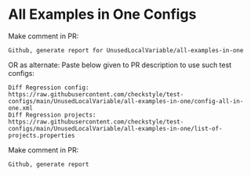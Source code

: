 # All Examples in One Configs
Make comment in PR:
```
Github, generate report for UnusedLocalVariable/all-examples-in-one
```
OR as alternate:
Paste below given to PR description to use such test configs:
```
Diff Regression config: https://raw.githubusercontent.com/checkstyle/test-configs/main/UnusedLocalVariable/all-examples-in-one/config-all-in-one.xml
Diff Regression projects: https://raw.githubusercontent.com/checkstyle/test-configs/main/UnusedLocalVariable/all-examples-in-one/list-of-projects.properties
```
Make comment in PR:
```
Github, generate report
```
